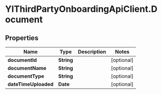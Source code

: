 # YlThirdPartyOnboardingApiClient.Document

## Properties

Name | Type | Description | Notes
------------ | ------------- | ------------- | -------------
**documentId** | **String** |  | [optional] 
**documentName** | **String** |  | [optional] 
**documentType** | **String** |  | [optional] 
**dateTimeUploaded** | **Date** |  | [optional] 


